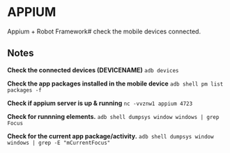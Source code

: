 # APPIUM #
Appium + Robot Framework# check the mobile devices connected.

## Notes ##
**Check the connected devices (DEVICENAME)**
`adb devices`

**Check the app packages installed in the mobile device**
`adb shell pm list packages -f`

**Check if appium server is up & running**
`nc -vvznw1 appium 4723`

**Check for runnning elements.**
`adb shell dumpsys window windows | grep Focus`

**Check for the current app package/activity.**
`adb shell dumpsys window windows | grep -E "mCurrentFocus"`
